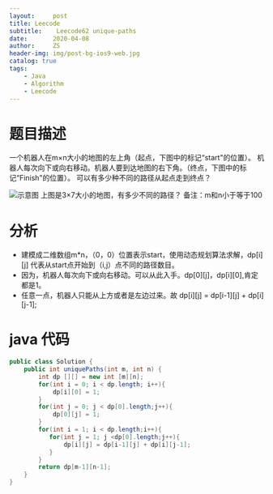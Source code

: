 ```yaml
---
layout:     post
title: Leecode
subtitle:    Leecode62 unique-paths
date:       2020-04-08
author:     ZS
header-img: img/post-bg-ios9-web.jpg
catalog: true
tags: 
    - Java
    - Algorithm
    - Leecode
---
```



# 题目描述
一个机器人在m×n大小的地图的左上角（起点，下图中的标记“start"的位置）。
机器人每次向下或向右移动。机器人要到达地图的右下角。（终点，下图中的标记“Finish"的位置）。
可以有多少种不同的路径从起点走到终点？

![示意图](https://img-blog.csdnimg.cn/20200408211654469.png)
上图是3×7大小的地图，有多少不同的路径？
备注：m和n小于等于100
# 分析
*  建模成二维数组m*n，（0，0）位置表示start，使用动态规划算法求解，dp[i][j] 代表从start点开始到（i,j）点不同的路径数目。
*  因为，机器人每次向下或向右移动。可以从此入手。dp[0][j]，dp[i][0],肯定都是1。
* 任意一点，机器人只能从上方或者是左边过来。故 dp[i][j] = dp[i-1][j] + dp[i][j-1];
# java 代码
```java 
public class Solution {
    public int uniquePaths(int m, int n) {
        int dp [][] = new int [m][n];
        for(int i = 0; i < dp.length; i++){
            dp[i][0] = 1;
        }
        for(int j = 0; j < dp[0].length;j++){
            dp[0][j] = 1;
        }
        for(int i = 1; i < dp.length;i++){
           for(int j = 1; j <dp[0].length;j++){
               dp[i][j] = dp[i-1][j] + dp[i][j-1];
           } 
        }        
        return dp[m-1][n-1];
    }
}
```